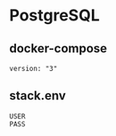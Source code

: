 # PostgreSQL
## docker-compose
~~~
version: "3"
~~~
## stack.env
~~~
USER
PASS
~~~
<!--stackedit_data:
eyJoaXN0b3J5IjpbMTQ4NjE0MTI2OCwtNjQwMDE3NDAzXX0=
-->